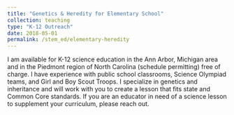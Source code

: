 ```yaml
---
title: "Genetics & Heredity for Elementary School"
collection: teaching
type: "K-12 Outreach"
date: 2018-05-01
permalink: /stem_ed/elementary-heredity
---
```


I am available for K-12 science education in the Ann Arbor, Michigan area and in the Piedmont region of North Carolina (schedule permitting) free of charge. I have experience with public school classrooms, Science Olympiad teams, and Girl and Boy Scout Troops. I specialize in genetics and inheritance and will work with you to create a lesson that fits state and Common Core standards. If you are an educator in need of a science lesson to supplement your curriculum, please reach out.



